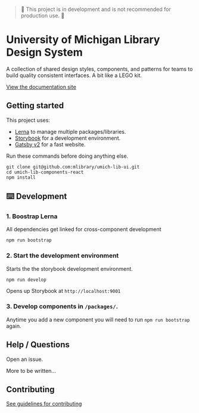 > 🚧 This project is in development and is not recommended for production use. 🚧

# University of Michigan Library Design System

A collection of shared design styles, components, and patterns for teams to build quality consistent interfaces. A bit like a LEGO kit.

[View the documentation site](https://umich-lib-design-system-pmmhthnypk.now.sh/)

## Getting started

This project uses:
- [Lerna](https://lernajs.io/) to manage multiple packages/libraries.
- [Storybook](https://storybook.js.org/) for a development environment.
- [Gatsby v2](https://www.gatsbyjs.org/) for a fast website.

Run these commands before doing anything else.
```
git clone git@github.com:mlibrary/umich-lib-ui.git
cd umich-lib-components-react
npm install
```

## ⌨️ Development

### 1. Boostrap Lerna

All dependencies get linked for cross-component development
```sh
npm run bootstrap
```

### 2. Start the development environment

Starts the the storybook development environment. 
```sh
npm run develop
```
Opens up Storybook at `http://localhost:9001`

### 3. Develop components in `/packages/`.

Anytime you add a new component you will need to run `npm run bootstrap` again.

## Help / Questions

Open an issue.

More to be written...

## Contributing

[See guidelines for contributing](https://github.com/mlibrary/umich-lib-components-react/blob/master/CONTRIBUTING.md)
